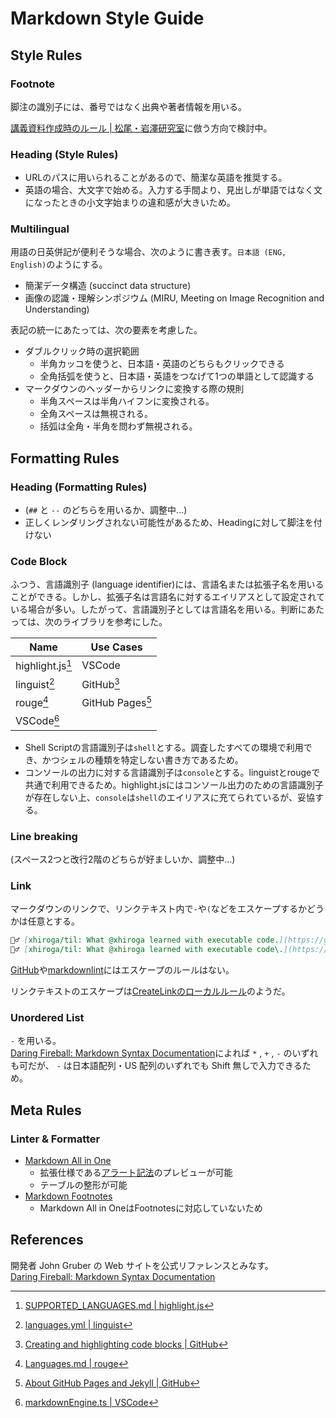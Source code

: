 # Markdown Style Guide

## Style Rules

### Footnote

脚注の識別子には、番号ではなく出典や著者情報を用いる。

[講義資料作成時のルール | 松尾・岩澤研究室](https://curved-rambutan-a71.notion.site/0c10bfc3cf564a2cbf90cc64e90e48b2)に倣う方向で検討中。

### Heading (Style Rules)

- URLのパスに用いられることがあるので、簡潔な英語を推奨する。
- 英語の場合、大文字で始める。入力する手間より、見出しが単語ではなく文になったときの小文字始まりの違和感が大きいため。

### Multilingual

用語の日英併記が便利そうな場合、次のように書き表す。`日本語 (ENG, English)`のようにする。

- 簡潔データ構造 (succinct data structure)
- 画像の認識・理解シンポジウム (MIRU, Meeting on Image Recognition and Understanding)

表記の統一にあたっては、次の要素を考慮した。

- ダブルクリック時の選択範囲
  - 半角カッコを使うと、日本語・英語のどちらもクリックできる
  - 全角括弧を使うと、日本語・英語をつなげて1つの単語として認識する
- マークダウンのヘッダーからリンクに変換する際の規則
  - 半角スペースは半角ハイフンに変換される。
  - 全角スペースは無視される。
  - 括弧は全角・半角を問わず無視される。

## Formatting Rules

### Heading (Formatting Rules)

- (`##` と `--` のどちらを用いるか、調整中...)
- 正しくレンダリングされない可能性があるため、Headingに対して脚注を付けない

### Code Block

ふつう、言語識別子 (language identifier)には、言語名または拡張子名を用いることができる。しかし、拡張子名は言語名に対するエイリアスとして設定されている場合が多い。したがって、言語識別子としては言語名を用いる。判断にあたっては、次のライブラリを参考にした。

| Name                        | Use Cases                   |
| --------------------------- | --------------------------- |
| highlight.js[^highlight.js] | VSCode                      |
| linguist[^linguist]         | GitHub[^github]             |
| rouge[^rouge]               | GitHub Pages[^github_pages] |
| VSCode[^vscode]             |                             |

[^github]: [Creating and highlighting code blocks | GitHub](https://docs.github.com/en/get-started/writing-on-github/working-with-advanced-formatting/creating-and-highlighting-code-blocks#syntax-highlighting)
[^github_pages]: [About GitHub Pages and Jekyll | GitHub](https://docs.github.com/en/pages/setting-up-a-github-pages-site-with-jekyll/about-github-pages-and-jekyll#syntax-highlighting)
[^highlight.js]: [SUPPORTED_LANGUAGES.md | highlight.js](https://github.com/highlightjs/highlight.js/blob/main/SUPPORTED_LANGUAGES.md)
[^linguist]: [languages.yml | linguist](https://github.com/github-linguist/linguist/blob/master/lib/linguist/languages.yml)
[^rouge]: [Languages.md | rouge](https://github.com/rouge-ruby/rouge/wiki/List-of-supported-languages-and-lexers)
[^vscode]: [markdownEngine.ts | VSCode](https://github.com/microsoft/vscode/blob/main/extensions/markdown-language-features/src/markdownEngine.ts)

- Shell Scriptの言語識別子は`shell`とする。調査したすべての環境で利用でき、かつシェルの種類を特定しない書き方であるため。
- コンソールの出力に対する言語識別子は`console`とする。linguistとrougeで共通で利用できるため。highlight.jsにはコンソール出力のための言語識別子が存在しない上、`console`は`shell`のエイリアスに充てられているが、妥協する。

### Line breaking

(スペース2つと改行2階のどちらが好ましいか、調整中...)

### Link

マークダウンのリンクで、リンクテキスト内で`-`や`(`などをエスケープするかどうかは任意とする。

```markdown
🙆‍♂️ [xhiroga/til: What @xhiroga learned with executable code.](https://github.com/xhiroga/til)
🙆‍♂️ [xhiroga/til: What @xhiroga learned with executable code\.](https://github.com/xhiroga/til)
```

[GitHub](https://docs.github.com/ja/get-started/writing-on-github/getting-started-with-writing-and-formatting-on-github/basic-writing-and-formatting-syntax)や[markdownlint](https://github.com/markdownlint/markdownlint/blob/main/docs/RULES.md)にはエスケープのルールはない。

リンクテキストのエスケープは[CreateLinkのローカルルール](https://github.com/ku/CreateLink/blob/3e3c9e6e21178c8d69ed40058fbe25932c14f13f/src/createlink.ts#LL39C30-L39C30)のようだ。

### Unordered List

`-` を用いる。  
[Daring Fireball: Markdown Syntax Documentation](https://daringfireball.net/projects/markdown/syntax#list)によれば `*` , `+` , `-` のいずれも可だが、 `-` は日本語配列・US 配列のいずれでも Shift 無しで入力できるため。

## Meta Rules

### Linter & Formatter

- [Markdown All in One](https://marketplace.visualstudio.com/items?itemName=yzhang.markdown-all-in-one)
  - 拡張仕様である[アラート記法](https://docs.github.com/ja/get-started/writing-on-github/getting-started-with-writing-and-formatting-on-github/basic-writing-and-formatting-syntax#alerts)のプレビューが可能
  - テーブルの整形が可能
- [Markdown Footnotes](https://marketplace.visualstudio.com/items?itemName=bierner.markdown-footnotes)
  - Markdown All in OneはFootnotesに対応していないため

## References

開発者 John Gruber の Web サイトを公式リファレンスとみなす。  
[Daring Fireball: Markdown Syntax Documentation](https://daringfireball.net/projects/markdown/syntax)
